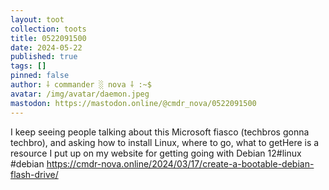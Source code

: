 ```yaml
---
layout: toot
collection: toots
title: 0522091500
date: 2024-05-22
published: true
tags: []
pinned: false
author: ⸸ commander ░ nova ⸸ :~$
avatar: /img/avatar/daemon.jpeg
mastodon: https://mastodon.online/@cmdr_nova/0522091500
---
```


I keep seeing people talking about this Microsoft fiasco (techbros gonna techbro), and asking how to install Linux, where to go, what to getHere is a resource I put up on my website for getting going with Debian 12#linux #debian https://cmdr-nova.online/2024/03/17/create-a-bootable-debian-flash-drive/
